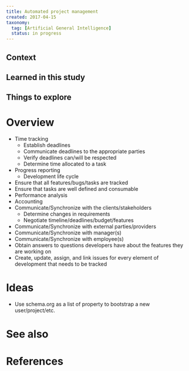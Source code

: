 ```yaml
---
title: Automated project management
created: 2017-04-15
taxonomy:
  tag: [Artificial General Intelligence]
  status: in progress
---
```


## Context

## Learned in this study

## Things to explore

# Overview
* Time tracking
	* Establish deadlines
	* Communicate deadlines to the appropriate parties
	* Verify deadlines can/will be respected
	* Determine time allocated to a task
* Progress reporting
	* Development life cycle
* Ensure that all features/bugs/tasks are tracked
* Ensure that tasks are well defined and consumable
* Performance analysis
* Accounting
* Communicate/Synchronize with the clients/stakeholders
	* Determine changes in requirements
	* Negotiate timeline/deadlines/budget/features
* Communicate/Synchronize with external parties/providers
* Communicate/Synchronize with manager(s)
* Communicate/Synchronize with employee(s)
* Obtain answers to questions developers have about the features they are working on
* Create, update, assign, and link issues for every element of development that needs to be tracked

# Ideas
* Use schema.org as a list of property to bootstrap a new user/project/etc.

# See also

# References
